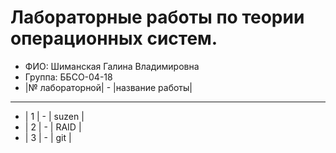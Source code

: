 # Лабораторные работы по теории операционных систем.
- ФИО: Шиманская Галина Владимировна
- Группа: ББСО-04-18
- |№ лабораторной|   -   |название работы|
_________________________________________
- |       1      |   -   |     suzen    |
- |       2      |   -   |     RAID     |
- |       3      |   -   |     git      |
